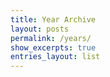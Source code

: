 ```yaml
---
title: Year Archive
layout: posts
permalink: /years/
show_excerpts: true
entries_layout: list
---
```

